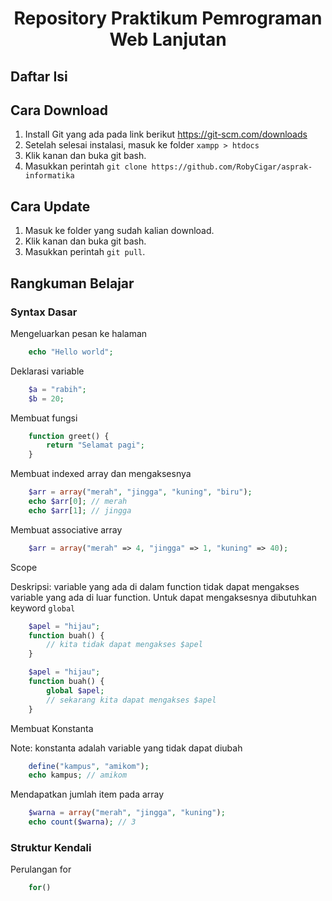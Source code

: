<h1 align="center">Repository Praktikum Pemrograman Web Lanjutan</h1>

## Daftar Isi 


## Cara Download

1. Install Git yang ada pada link berikut https://git-scm.com/downloads
2. Setelah selesai instalasi, masuk ke folder `xampp > htdocs`
3. Klik kanan dan buka git bash.
4. Masukkan perintah `git clone https://github.com/RobyCigar/asprak-informatika`

## Cara Update
1. Masuk ke folder yang sudah kalian download.
2. Klik kanan dan buka git bash.
3. Masukkan perintah `git pull`.

## Rangkuman Belajar 

### Syntax Dasar

Mengeluarkan pesan ke halaman
```php
	echo "Hello world";
```
Deklarasi variable
```php
	$a = "rabih";
	$b = 20;
```
Membuat fungsi
```php
	function greet() {
		return "Selamat pagi";
	}
```
Membuat indexed array dan mengaksesnya
```php
	$arr = array("merah", "jingga", "kuning", "biru");
	echo $arr[0]; // merah
	echo $arr[1]; // jingga
```

Membuat associative array
```php
	$arr = array("merah" => 4, "jingga" => 1, "kuning" => 40);
```
Scope

Deskripsi: variable yang ada di dalam function tidak dapat mengakses variable yang ada di luar function. Untuk dapat mengaksesnya dibutuhkan keyword `global`
```php
	$apel = "hijau";
	function buah() {
		// kita tidak dapat mengakses $apel
	}
```
```php
	$apel = "hijau";
	function buah() {
		global $apel;
		// sekarang kita dapat mengakses $apel
	}
```

Membuat Konstanta

Note: konstanta adalah variable yang tidak dapat diubah
```php
	define("kampus", "amikom");
	echo kampus; // amikom
```

Mendapatkan jumlah item pada array

```php
	$warna = array("merah", "jingga", "kuning");
	echo count($warna); // 3
```

### Struktur Kendali

Perulangan for

```php
	for()
```